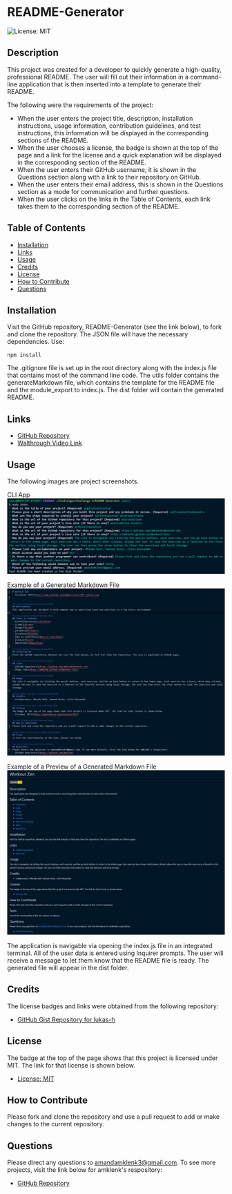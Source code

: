 # README-Generator

![License: MIT](https://img.shields.io/badge/License-MIT-yellow.svg)

## Description

This project was created for a developer to quickly generate a high-quality, professional README. The user will fill out their information in a command-line application that is then inserted into a template to generate their README.

The following were the requirements of the project:
* When the user enters the project title, description, installation instructions, usage information, contribution guidelines, and test instructions, this information will be displayed in the corresponding sections of the README.
* When the user chooses a license, the badge is shown at the top of the page and a link for the license and a quick explanation will be displayed in the corresponding section of the README.
* When the user enters their GitHub username, it is shown in the Questions section along with a link to their repository on GitHub.
* When the user enters their email address, this is shown in the Questions section as a mode for communication and further questions.
* When the user clicks on the links in the Table of Contents, each link takes them to the corresponding section of the README.

## Table of Contents
- [Installation](#installation)
- [Links](#links)
- [Usage](#usage)
- [Credits](#credits)
- [License](#license)
- [How to Contribute](#how-to-contribute)
- [Questions](#questions)

## Installation
Visit the GitHub repository, README-Generator (see the link below), to fork and clone the repository. The JSON file will have the necessary dependencies. Use:
````````````
npm install
````````````
The .gitignore file is set up in the root directory along with the index.js file that contains most of the command line code. The utils folder contains the generateMarkdown file, which contains the template for the README file and the module_export to index.js. The dist folder will contain the generated README.

## Links
- [GitHub Repository](https://github.com/amklenk/README-Generator)
- [Walthrough Video Link](https://drive.google.com/file/d/1i5xFJKN0a6QwdLYWY_7-9pL21kCOujBS/view)

## Usage
The following images are project screenshots.

CLI App
![CLI image](./images/exampleinquirer.png)

Example of a Generated Markdown File
![Example README](./images/generatedmarkdownexample.png)

Example of a Preview of a Generated Markdown File
![Example Preview](./images/generatedmarkdownpreviewexample.png)

The application is navigable via opening the index.js file in an integrated terminal. All of the user data is entered using Inquirer prompts. The user will receive a message to let them know that the README file is ready. The generated file will appear in the dist folder.

## Credits
The license badges and links were obtained from the following repository:
- [GitHub Gist Repository for lukas-h](https://gist.github.com/lukas-h/2a5d00690736b4c3a7ba)

## License
The badge at the top of the page shows that this project is licensed under MIT. The link for that license is shown below.
- [License: MIT](https://opensource.org/licenses/MIT)
## How to Contribute
Please fork and clone the repository and use a pull request to add or make changes to the current repository.

## Questions
Please direct any questions to amandamklenk3@gmail.com. To see more projects, visit the link below for amklenk's respository: 
- [GitHub Repository](https://github.com/amklenk)